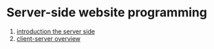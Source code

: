# Server-side website programming
1. [introduction the server side](intro.md)
2. [client-server overview](client-server.md)
